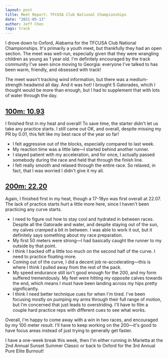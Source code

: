 ```yaml
---
layout: post
title: Meet Report: TFCUSA Club National Championships
date: "2021-05-13"
author: Jeff Chen
tags: track
---
```


I drove down to Oxford, Alabama for the TFCUSA Club National Championships. It's primarily a youth meet, but thankfully they had an open section. The meet was well-run, especially given that they were wrangling children as young as 1 year old. I'm definitely encouraged by the track community I've seen since moving to Georgia: everyone I've talked to has been warm, friendly, and obsessed with track!

The meet wasn't tracking wind information, but there was a medium-strength headwind all day. And it was hot! I brought 5 Gatorades, whcih I thought would be more than enough, but I had to supplement that with lots of water through the day.

## [100m: 10.93](https://live.xpresstiming.com/meets/9788/events/325967/results)

I finished first in my heat and overall! To save time, the starter didn't let us take any practice starts. I still came out OK, and overall, despite missing my PR by 0.01, this felt like my best race of the year so far!

- I felt aggressive out of the blocks, especially compared to last week.
- My reaction time was a little late—I started behind another runner.
- I stayed patient with my acceleration, and for once, I actually passed somebody during the race and held that through the finish line.
- I felt really smooth and relaxed through the entire race. So relaxed, in fact, that I was worried I didn't give it my all.

## [200m: 22.20](https://live.xpresstiming.com/meets/9788/events/326023/results)

Again, I finished first in my heat, though a 17-18yo was first overall at 22.07. The lack of practice starts hurt a little more here, since I haven't been practicing any curve starts.

- I need to figure out how to stay cool and hydrated in between races. Despite all the Gatorade and water, and despite staying out of the sun, my calves cramped a bit in between. I was able to work it out, but it definitely says something about my race preparation.
- My first 50 meters were strong—I had basically caught the runner to my outside by that point.
- I think I backed off a little too much on the second half of the curve. I need to practice floating more.
- Coming out of the curve, I did a decent job re-accelerating—this is where I think I pulled away from the rest of the pack.
- My speed endurance still isn't good enough for the 200, and my form suffered tremendously. My feet were hitting my opposite calves towards the end, which means I must have been landing across my hips pretty significantly.
- I think I need better technique cues for when I'm tired. I've been focusing mostly on pumping my arms through their full range of motion, but I'm concerned that just leads to overstriding. I'll have to film a couple hard practice reps with different cues to see what works.

Overall, I'm happy to come away with a win in two races, and encouraged by my 100 meter result. I'll have to keep working on the 200—it's good to have focus areas instead of just trying to generally get faster.

I have a one-week break this week, then I'm either running in Marietta at the 2nd Annual Sunset Summer Classic or back to Oxford for the 3rd Annual Pure Elite Burnout!
